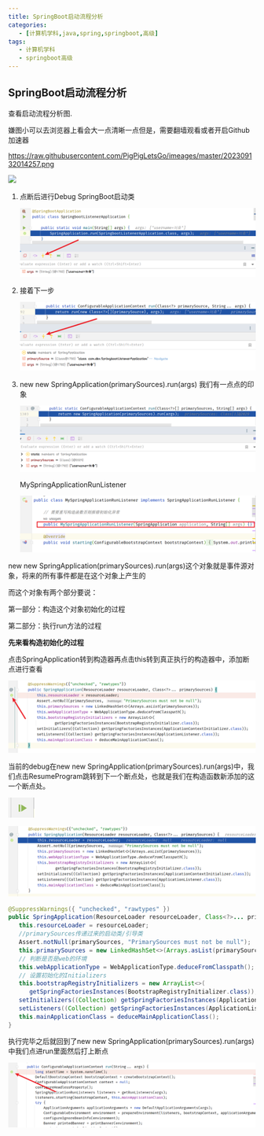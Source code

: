 ```yaml
---
title: SpringBoot启动流程分析
categories:
   - [计算机学科,java,spring,springboot,高级]
tags:
   - 计算机学科
   - springboot高级
---
```


## SpringBoot启动流程分析

<span alt='solid'>查看启动流程分析图</span>.

嫌图小可以去浏览器上看会大一点清晰一点但是，需要翻墙观看或者开启Github加速器

https://raw.githubusercontent.com/PigPigLetsGo/imeages/master/202309132014257.png

![](./202309132014257.png)



1.  点断后进行Debug SpringBoot启动类

    ![image-20230913202702156](https://raw.githubusercontent.com/PigPigLetsGo/imeages/master/202309132027965.png)

2.  接着下一步

    ![image-20230913202948071](https://raw.githubusercontent.com/PigPigLetsGo/imeages/master/202309132029097.png)

3.  new new SpringApplication(primarySources).run(args) 我们有一点点的印象

    ![image-20230913213007472](https://raw.githubusercontent.com/PigPigLetsGo/imeages/master/202309132131719.png)

    MySpringApplicationRunListener

    ![image-20230913213318452](https://raw.githubusercontent.com/PigPigLetsGo/imeages/master/202309132133100.png)

new new SpringApplication(primarySources).run(args)这个对象就是事件源对象，将来的所有事件都是在这个对象上产生的

而这个对象有两个部分要说：

第一部分：构造这个对象初始化的过程

第二部分：执行run方法的过程

**先来看构造初始化的过程** 

点击SpringApplication转到构造器再点击this转到真正执行的构造器中，添加断点进行查看

![image-20230913213857179](https://raw.githubusercontent.com/PigPigLetsGo/imeages/master/202309132138521.png)

当前的debug在new new SpringApplication(primarySources).run(args)中，我们点击ResumeProgram跳转到下一个断点处，也就是我们在构造函数新添加的这一个断点处。

![image-20230913214030009](https://raw.githubusercontent.com/PigPigLetsGo/imeages/master/202309132140976.png)

![image-20230913214054947](https://raw.githubusercontent.com/PigPigLetsGo/imeages/master/202309132140186.png)

```java
@SuppressWarnings({ "unchecked", "rawtypes" })
public SpringApplication(ResourceLoader resourceLoader, Class<?>... primarySources) {
   this.resourceLoader = resourceLoader;
   //primarySources传递过来的启动类/引导类
   Assert.notNull(primarySources, "PrimarySources must not be null");
   this.primarySources = new LinkedHashSet<>(Arrays.asList(primarySources));
   // 判断是否是web的环境
   this.webApplicationType = WebApplicationType.deduceFromClasspath();
   // 设置初始化的Initializers
   this.bootstrapRegistryInitializers = new ArrayList<>(
      getSpringFactoriesInstances(BootstrapRegistryInitializer.class));
   setInitializers((Collection) getSpringFactoriesInstances(ApplicationContextInitializer.class));
   setListeners((Collection) getSpringFactoriesInstances(ApplicationListener.class));
   this.mainApplicationClass = deduceMainApplicationClass();
}
```

执行完毕之后就回到了new new SpringApplication(primarySources).run(args)中我们点进run里面然后打上断点

![image-20230914085755989](https://raw.githubusercontent.com/PigPigLetsGo/imeages/master/202309140857425.png)

